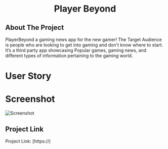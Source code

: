 <!-- PROJECT SHIELDS -->
<!--
*** I'm using markdown "reference style" links for readability.
*** Reference links are enclosed in brackets [ ] instead of parentheses ( ).
*** See the bottom of this document for the declaration of the reference variables
*** for contributors-url, forks-url, etc. This is an optional, concise syntax you may use.
*** https://www.markdownguide.org/basic-syntax/#reference-style-links
-->

<h1 align="center">Player Beyond</h1>


<!-- ABOUT THE PROJECT -->
## About The Project
PlayerBeyond a gaming news app for the new gamer!  The Target Audience is people who are looking to get into gaming and don't know where to start. It’s a third party app showcasing Popular games, gaming news, and different types of information pertaining to the gaming world. 


# User Story
<!-- ![Screenshot](https://user-images.githubusercontent.com/65379991/93036807-e6c70880-f60e-11ea-933f-d545608d831c.png "Screenshot") -->


# Screenshot 
![Screenshot](https://user-images.githubusercontent.com/65379991/93390717-258dd600-f83c-11ea-9ed6-38ae9c2406c9.png "Screenshot")


<!-- LICENSE -->
## Project Link


Project Link: [https://)


<!-- ACKNOWLEDGEMENTS
## Acknowledgements
* [GitHub Emoji Cheat Sheet](https://www.webpagefx.com/tools/emoji-cheat-sheet)
* [Img Shields](https://shields.io)
* [Choose an Open Source License](https://choosealicense.com)
* [GitHub Pages](https://pages.github.com)
* [Animate.css](https://daneden.github.io/animate.css)
* [Loaders.css](https://connoratherton.com/loaders)
* [Slick Carousel](https://kenwheeler.github.io/slick)
* [Smooth Scroll](https://github.com/cferdinandi/smooth-scroll)
* [Sticky Kit](http://leafo.net/sticky-kit)
* [JVectorMap](http://jvectormap.com)
* [Font Awesome](https://fontawesome.com) -->
